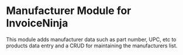 # Manufacturer Module for InvoiceNinja

This module adds manufacturer data such as part number, UPC, etc to products data entry and a CRUD for maintaining the manufacturers list.
